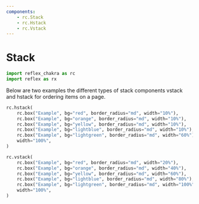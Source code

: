 ```yaml
---
components:
    - rc.Stack
    - rc.Hstack
    - rc.Vstack
---
```


# Stack

```python exec
import reflex_chakra as rc
import reflex as rx
```

Below are two examples the different types of stack components vstack and hstack for ordering items on a page.

```python demo
rc.hstack(
    rc.box("Example", bg="red", border_radius="md", width="10%"),
    rc.box("Example", bg="orange", border_radius="md", width="10%"),
    rc.box("Example", bg="yellow", border_radius="md", width="10%"),
    rc.box("Example", bg="lightblue", border_radius="md", width="10%"),
    rc.box("Example", bg="lightgreen", border_radius="md", width="60%"),
    width="100%",
)
```

```python demo
rc.vstack(
    rc.box("Example", bg="red", border_radius="md", width="20%"),
    rc.box("Example", bg="orange", border_radius="md", width="40%"),
    rc.box("Example", bg="yellow", border_radius="md", width="60%"),
    rc.box("Example", bg="lightblue", border_radius="md", width="80%"),
    rc.box("Example", bg="lightgreen", border_radius="md", width="100%"),
    width="100%",
)
```
